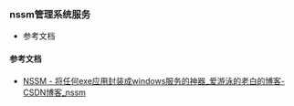 ### nssm管理系统服务

- 参考文档

#### 参考文档

- [NSSM - 将任何exe应用封装成windows服务的神器_爱游泳的老白的博客-CSDN博客_nssm](https://blog.csdn.net/wjw465150/article/details/125910144)
